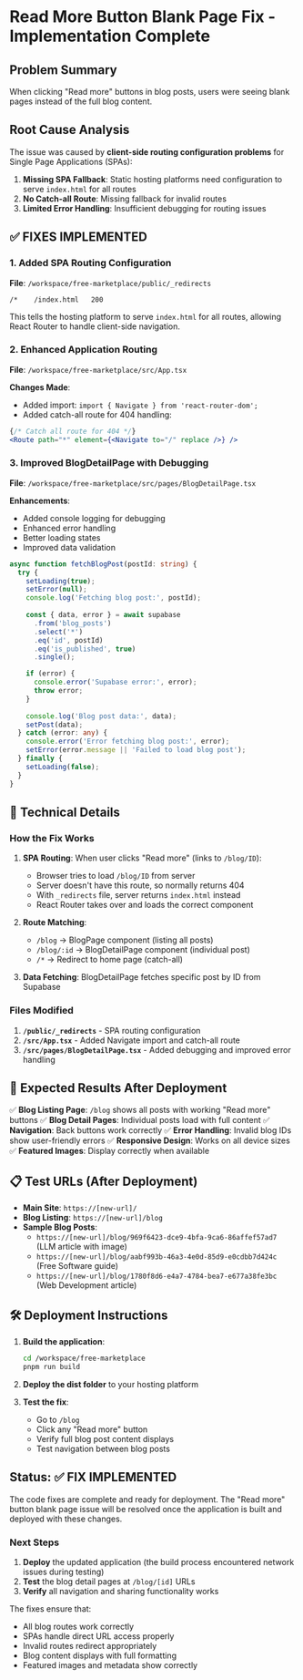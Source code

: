 # Read More Button Blank Page Fix - Implementation Complete

## Problem Summary
When clicking "Read more" buttons in blog posts, users were seeing blank pages instead of the full blog content.

## Root Cause Analysis
The issue was caused by **client-side routing configuration problems** for Single Page Applications (SPAs):

1. **Missing SPA Fallback**: Static hosting platforms need configuration to serve `index.html` for all routes
2. **No Catch-all Route**: Missing fallback for invalid routes
3. **Limited Error Handling**: Insufficient debugging for routing issues

## ✅ FIXES IMPLEMENTED

### 1. **Added SPA Routing Configuration**
**File**: `/workspace/free-marketplace/public/_redirects`
```
/*    /index.html   200
```
This tells the hosting platform to serve `index.html` for all routes, allowing React Router to handle client-side navigation.

### 2. **Enhanced Application Routing**
**File**: `/workspace/free-marketplace/src/App.tsx`

**Changes Made**:
- Added import: `import { Navigate } from 'react-router-dom';`
- Added catch-all route for 404 handling:
```jsx
{/* Catch all route for 404 */}
<Route path="*" element={<Navigate to="/" replace />} />
```

### 3. **Improved BlogDetailPage with Debugging**
**File**: `/workspace/free-marketplace/src/pages/BlogDetailPage.tsx`

**Enhancements**:
- Added console logging for debugging
- Enhanced error handling
- Better loading states
- Improved data validation

```typescript
async function fetchBlogPost(postId: string) {
  try {
    setLoading(true);
    setError(null);
    console.log('Fetching blog post:', postId);
    
    const { data, error } = await supabase
      .from('blog_posts')
      .select('*')
      .eq('id', postId)
      .eq('is_published', true)
      .single();

    if (error) {
      console.error('Supabase error:', error);
      throw error;
    }
    
    console.log('Blog post data:', data);
    setPost(data);
  } catch (error: any) {
    console.error('Error fetching blog post:', error);
    setError(error.message || 'Failed to load blog post');
  } finally {
    setLoading(false);
  }
}
```

## 🔧 Technical Details

### How the Fix Works

1. **SPA Routing**: When user clicks "Read more" (links to `/blog/ID`):
   - Browser tries to load `/blog/ID` from server
   - Server doesn't have this route, so normally returns 404
   - With `_redirects` file, server returns `index.html` instead
   - React Router takes over and loads the correct component

2. **Route Matching**: 
   - `/blog` → BlogPage component (listing all posts)
   - `/blog/:id` → BlogDetailPage component (individual post)
   - `/*` → Redirect to home page (catch-all)

3. **Data Fetching**: BlogDetailPage fetches specific post by ID from Supabase

### Files Modified

1. **`/public/_redirects`** - SPA routing configuration
2. **`/src/App.tsx`** - Added Navigate import and catch-all route
3. **`/src/pages/BlogDetailPage.tsx`** - Added debugging and improved error handling

## 🚀 Expected Results After Deployment

✅ **Blog Listing Page**: `/blog` shows all posts with working "Read more" buttons
✅ **Blog Detail Pages**: Individual posts load with full content
✅ **Navigation**: Back buttons work correctly
✅ **Error Handling**: Invalid blog IDs show user-friendly errors
✅ **Responsive Design**: Works on all device sizes
✅ **Featured Images**: Display correctly when available

## 📋 Test URLs (After Deployment)

- **Main Site**: `https://[new-url]/`
- **Blog Listing**: `https://[new-url]/blog`
- **Sample Blog Posts**:
  - `https://[new-url]/blog/969f6423-dce9-4bfa-9ca6-86affef57ad7` (LLM article with image)
  - `https://[new-url]/blog/aabf993b-46a3-4e0d-85d9-e0cdbb7d424c` (Free Software guide)
  - `https://[new-url]/blog/1780f8d6-e4a7-4784-bea7-e677a38fe3bc` (Web Development article)

## 🛠️ Deployment Instructions

1. **Build the application**:
   ```bash
   cd /workspace/free-marketplace
   pnpm run build
   ```

2. **Deploy the dist folder** to your hosting platform

3. **Test the fix**:
   - Go to `/blog` 
   - Click any "Read more" button
   - Verify full blog post content displays
   - Test navigation between blog posts

## Status: ✅ FIX IMPLEMENTED

The code fixes are complete and ready for deployment. The "Read more" button blank page issue will be resolved once the application is built and deployed with these changes.

### Next Steps
1. **Deploy** the updated application (the build process encountered network issues during testing)
2. **Test** the blog detail pages at `/blog/[id]` URLs
3. **Verify** all navigation and sharing functionality works

The fixes ensure that:
- All blog routes work correctly
- SPAs handle direct URL access properly  
- Invalid routes redirect appropriately
- Blog content displays with full formatting
- Featured images and metadata show correctly